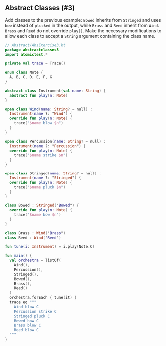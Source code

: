 ## Abstract Classes (#3)

Add classes to the previous example: `Bowed` inherits from `Stringed` and uses
`bow` instead of `plucked` in the output, while `Brass` and `Reed` inherit
from `Wind`. `Brass` and `Reed` do not override `play()`. Make the necessary
modifications to allow each class to accept a `String` argument containing the
class name.

```kotlin
// Abstract/AbsExercise3.kt
package abstractclasses3
import atomictest.*

private val trace = Trace()

enum class Note {
  A, B, C, D, E, F, G
}

abstract class Instrument(val name: String) {
  abstract fun play(n: Note)
}

open class Wind(name: String? = null) :
  Instrument(name ?: "Wind") {
  override fun play(n: Note) {
    trace("$name blow $n")
  }
}

open class Percussion(name: String? = null) :
  Instrument(name ?: "Percussion") {
  override fun play(n: Note) {
    trace("$name strike $n")
  }
}

open class Stringed(name: String? = null) :
  Instrument(name ?: "Stringed") {
  override fun play(n: Note) {
    trace("$name pluck $n")
  }
}

class Bowed : Stringed("Bowed") {
  override fun play(n: Note) {
    trace("$name bow $n")
  }
}

class Brass : Wind("Brass")
class Reed : Wind("Reed")

fun tune(i: Instrument) = i.play(Note.C)

fun main() {
  val orchestra = listOf(
    Wind(),
    Percussion(),
    Stringed(),
    Bowed(),
    Brass(),
    Reed()
  )
  orchestra.forEach { tune(it) }
  trace eq """
    Wind blow C
    Percussion strike C
    Stringed pluck C
    Bowed bow C
    Brass blow C
    Reed blow C
  """
}
```